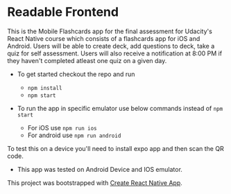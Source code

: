 # Readable Frontend

This is the Mobile Flashcards app for the final assessment for Udacity's React Native course which consists of a flashcards app for iOS and Android. Users will be able to create deck, add questions to deck, take a quiz for self assessment. Users will also receive a notification at 8:00 PM if they haven't completed atleast one quiz on a given day.

* To get started checkout the repo and run
  * `npm install`
  * `npm start`

* To run the app in specific emulator use below commands instead of `npm start`
  * For iOS use `npm run ios`
  * For android use `npm run android`

To test this on a device you'll need to install expo app and then scan the QR code.

* This app was tested on Android Device and IOS emulator.

This project was bootstrapped with [Create React Native App](https://github.com/react-community/create-react-native-app).
